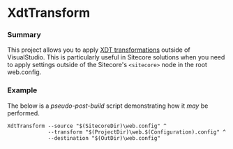 XdtTransform
============

### Summary
This project allows you to apply [XDT transformations][1] outside of VisualStudio. This is particularly useful in Sitecore solutions when you need to apply settings outside of the Sitecore's `<sitecore>` node in the root web.config.

### Example

The below is a _pseudo-post-build_ script demonstrating how it _may_ be performed.
      
    XdtTransform --source "$(SitecoreDir)\web.config" ^
                 --transform "$(ProjectDir)\web.$(Configuration).config" ^
                 --destination "$(OutDir)\web.config"

  [1]: https://msdn.microsoft.com/en-us/library/dd465326.aspx